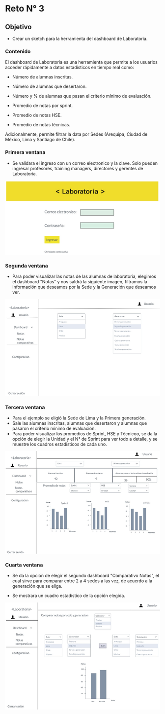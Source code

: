 # Reto N° 3

## Objetivo

   * Crear un sketch para la herramienta del dashboard de Laboratoria.

### Contenido

El dashboard de Laboratoria es una herramienta que permite a los usuarios acceder rápidamente a datos estadísticos en tiempo real como:

 * Número de alumnas inscritas.

 * Número de alumnas que desertaron.

 * Número y % de alumnas que pasan el criterio mínimo de evaluación.

 * Promedio de notas por sprint.

 * Promedio de notas HSE.

 * Promedio de notas técnicas.

Adicionalmente, permite filtrar la data por Sedes (Arequipa, Ciudad de México, Lima y Santiago de Chile).

### Primera ventana

 * Se validara el ingreso con un correo electronico y la clave. Solo pueden ingresar profesores, training managers, directores y gerentes de Laboratoria.

 
 ![dashboard](assets/img/img1.jpg)
 
 ### Segunda ventana
 
 * Para poder visualizar las notas de las alumnas de laboratoria, elegimos el dashboard "Notas" y  nos saldrá la siguiente
 imagen, filtramos la información  que deseamos por la Sede y la Generación que deseamos ver. 
 
 
 ![dashboard](assets/img/img2.jpg)
 
 
 ### Tercera ventana
 
 * Para el ejemplo se eligió la Sede de  Lima y  la Primera generación.
 * Sale las alumnas inscritas, alumnas que desertaron y alumnas que pasaron el criterio minimo de evaluacion.
 * Para poder visualizar los promedios de Sprint, HSE y Técnicoo, se da la opción de  elegir la Unidad y el N° de Sprint para ver todo a    detalle, y se muestre los cuadros estadisticos de cada uno.
 
 
 ![dashboard](assets/img/img3.jpg)
 
 
 ### Cuarta ventana
 
 * Se da la opción de elegir el segundo dashboard "Comparativo Notas", el cual sirve para comparar entre 2 a 4  sedes a las vez, de acuerdo a la generación que se eliga.
 
 * Se mostrara un cuadro  estadístico de la opción elegida. 
 
 
 ![dashboard](assets/img/img4.jpg)
